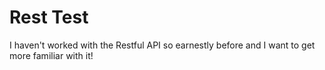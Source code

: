 # Rest Test
I haven't worked with the Restful API so earnestly before and I want to get more familiar with it!
